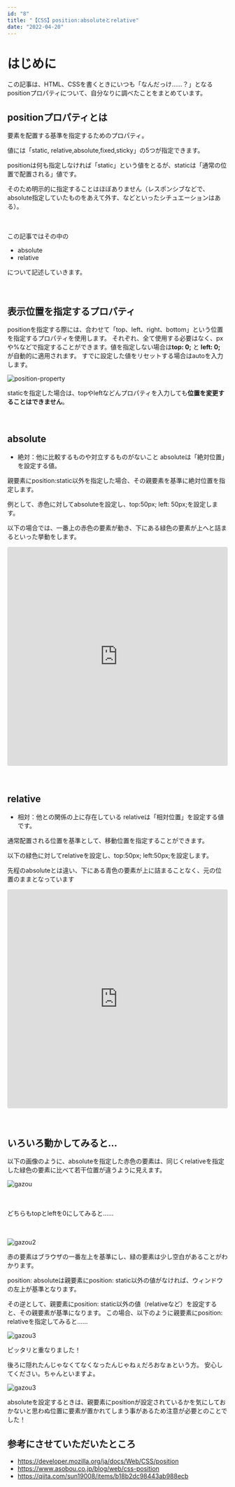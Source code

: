 ```yaml
---
id: "8"
title: "【CSS】position:absoluteとrelative"
date: "2022-04-20"
---
```


# はじめに
この記事は、HTML、CSSを書くときにいつも「なんだっけ……？」となるpositionプロパティについて、自分なりに調べたことをまとめています。

## positionプロパティとは

要素を配置する基準を指定するためのプロパティ。

値には「static, relative,absolute,fixed,sticky」の5つが指定できます。

positionは何も指定しなければ「static」という値をとるが、staticは「通常の位置で配置される」値です。

そのため明示的に指定することはほぼありません（レスポンシブなどで、absolute指定していたものをあえて外す、などといったシチュエーションはある）。

　

この記事ではその中の
- absolute
- relative

について記述していきます。

　

## 表示位置を指定するプロパティ

positionを指定する際には、合わせて「top、left、right、bottom」という位置を指定するプロパティを使用します。
それぞれ、全て使用する必要はなく、pxや%などで指定することができます。値を指定しない場合は**top: 0;** と **left: 0;** が自動的に適用されます。
すでに設定した値をリセットする場合はautoを入力します。

![position-property](../images/blog/2022-04/position-property.jpg)

staticを指定した場合は、topやleftなどんプロパティを入力しても**位置を変更することはできません**。


　

## absolute
- 絶対：他に比較するものや対立するものがないこと
absoluteは「絶対位置」を設定する値。

親要素にposition:static以外を指定した場合、その親要素を基準に絶対位置を指定します。

例として、赤色に対してabsoluteを設定し、top:50px; left: 50px;を設定します。

以下の場合では、一番上の赤色の要素が動き、下にある緑色の要素が上へと詰まるといった挙動をします。

<iframe src="https://codesandbox.io/embed/headless-shadow-8fucl8?fontsize=14&hidenavigation=1&theme=dark"
     style="width:100%; height:500px; border:0; border-radius: 4px; overflow:hidden;"
     title="headless-shadow-8fucl8"
     allow="accelerometer; ambient-light-sensor; camera; encrypted-media; geolocation; gyroscope; hid; microphone; midi; payment; usb; vr; xr-spatial-tracking"
     sandbox="allow-forms allow-modals allow-popups allow-presentation allow-same-origin allow-scripts"
   >
</iframe>

　

## relative
- 相対：他との関係の上に存在している
relativeは「相対位置」を設定する値です。

通常配置される位置を基準として、移動位置を指定することができます。

以下の緑色に対してrelativeを設定し、top:50px; left:50px;を設定します。

先程のabsoluteとは違い、下にある青色の要素が上に詰まることなく、元の位置のままとなっています

<iframe src="https://codesandbox.io/embed/friendly-mcnulty-z6u72z?fontsize=14&hidenavigation=1&theme=dark"
     style="width:100%; height:500px; border:0; border-radius: 4px; overflow:hidden;"
     title="friendly-mcnulty-z6u72z"
     allow="accelerometer; ambient-light-sensor; camera; encrypted-media; geolocation; gyroscope; hid; microphone; midi; payment; usb; vr; xr-spatial-tracking"
     sandbox="allow-forms allow-modals allow-popups allow-presentation allow-same-origin allow-scripts"
   ></iframe>

　

## いろいろ動かしてみると…

以下の画像のように、absoluteを指定した赤色の要素は、同じくrelativeを指定した緑色の要素に比べて若干位置が違うように見えます。

![gazou](../images/blog/2022-04/2022-05-02.png)

　

どちらもtopとleftを0にしてみると……

　

![gazou2](../images/blog/2022-04/2022-05-02-1.png)

赤の要素はブラウザの一番左上を基準にし、緑の要素は少し空白があることがわかります。

position: absoluteは親要素にposition: static以外の値がなければ、ウィンドウの左上が基準となります。

その逆として、親要素にposition: static以外の値（relativeなど）を設定すると、その親要素が基準になります。
この場合、以下のように親要素にposition: relativeを指定してみると……

![gazou3](../images/blog/2022-04/2022-05-02-2.png)

ピッタリと重なりました！

後ろに隠れたんじゃなくてなくなったんじゃねぇだろおなぁという方。
安心してください。ちゃんといますよ。

![gazou3](../images/blog/2022-04/2022-05-02-3.png)

absoluteを設定するときは、親要素にpositionが設定されているかを気にしておかないと思わぬ位置に要素が置かれてしまう事があるため注意が必要とのことでした！



## 参考にさせていただいたところ

- https://developer.mozilla.org/ja/docs/Web/CSS/position
- https://www.asobou.co.jp/blog/web/css-position
- https://qiita.com/sun19008/items/b18b2dc98443ab988ecb